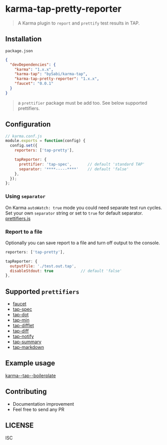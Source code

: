 # karma-tap-pretty-reporter
> A Karma plugin to `report` and `prettify` test results in TAP.

## Installation

`package.json`
```json
{
  "devDependencies": {
    "karma": "1.x.x",
    "karma-tap": "bySabi/karma-tap",
    "karma-tap-pretty-reporter": "1.x.x",
    "faucet": "0.0.1"
  }
}
```
> a `prettifier` package must be add too. See below supported prettifiers.


## Configuration
```js
// karma.conf.js
module.exports = function(config) {
  config.set({
    reporters: ['tap-pretty'],

    tapReporter: {
      prettifier: 'tap-spec',       // default 'standard TAP'
      separator: '****-----****'    // default 'false'
    },
  });
};
```

### Using `separator`
On Karma `autoWatch: true` mode you could need separate test run cycles. Set your own `separator` string or set to `true` for default separator. [prettifiers.js](https://github.com/bySabi/karma-tap-pretty-reporter/blob/master/src/prettifiers.js)

### Report to a file
Optionally you can save report to a file and turn off output to the console.
```js
reporters: ['tap-pretty'],

tapReporter: {
  outputFile: './test.out.tap',
  disableStdout: true            // default 'false'
},
```

## Supported `prettifiers`
* [faucet](https://github.com/substack/faucet)
* [tap-spec](https://github.com/scottcorgan/tap-spec)
* [tap-dot](https://github.com/scottcorgan/tap-dot)
* [tap-min](https://github.com/gummesson/tap-min)
* [tap-difflet](https://github.com/namuol/tap-difflet)
* [tap-diff](https://github.com/axross/tap-diff)
* [tap-notify](https://github.com/axross/tap-notify)
* [tap-summary](https://github.com/zoubin/tap-summary)
* [tap-markdown](https://github.com/Hypercubed/tap-markdown)

## Example usage
[karma--tap--boilerplate](https://github.com/bySabi/karma--tap--boilerplate)

## Contributing
* Documentation improvement
* Feel free to send any PR

## LICENSE
ISC
